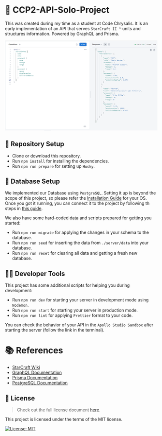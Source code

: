 # 🚀 CCP2-API-Solo-Project

This was created during my time as a student at Code Chrysalis. It is an early implementation of an API that serves `StarCraft II ™` units and structures information. Powered by GraphQL and Prisma.

![Apollo Server Screenshot](./img/api_screenshot.png)

## 🔨 Repository Setup

- Clone or download this repository.
- Run `npm install` for installing the dependencies.
- Run `npm run prepare` for setting up `Husky`.

## 💾 Database Setup

We implemented our Database using `PostgreSQL`. Setting it up is beyond the scope of this project, so please refer the [Installation Guide](https://www.postgresql.org/download/) for your OS. Once you got it running, you can connect it to the project by following th steps in [this guide](https://www.prisma.io/docs/getting-started/setup-prisma/start-from-scratch/relational-databases-typescript-postgres).

We also have some hard-coded data and scripts prepared for getting you started:

- Run `npm run migrate` for applying the changes in your schema to the database.
- Run `npm run seed` for inserting the data from `./server/data` into your database.
- Run `npm run reset` for clearing all data and getting a fresh new database.

## 👨‍💻 Developer Tools

This project has some additional scripts for helping you during development:

- Run `npm run dev` for starting your server in development mode using `Nodemon`.
- Run `npm run start` for starting your server in production mode.
- Run `npm run lint` for applying `Prettier` format to your code.

You can check the behavior of your API in the `Apollo Studio Sandbox` after starting the server (follow the link in the terminal).

# 📚 References

- [StarCraft Wiki](https://starcraft.fandom.com/wiki/StarCraft_Wiki)
- [GraphQL Documentation](https://graphql.org/learn/)
- [Prisma Documentation](https://www.prisma.io/docs/concepts)
- [PostgreSQL Documentation](https://www.postgresql.org/docs/)

## 📝 License

> Check out the full license document [here](https://github.com/jean-fernandez-imt/CCP2-API-Solo-Project/blob/main/LICENSE).

This project is licensed under the terms of the MIT license.

[![License: MIT](https://img.shields.io/badge/License-MIT-yellow.svg)](https://opensource.org/licenses/MIT)
